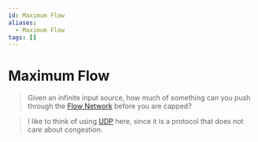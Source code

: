 ```yaml
---
id: Maximum Flow
aliases:
  - Maximum Flow
tags: []
---
```


# Maximum Flow
> Given an infinite input source, how much of something can you push through the [Flow Network](notes/Flow%20Network.md) before you are capped? 

> I like to think of using [UDP](notes/UDP.md) here, since it is a protocol that does not care about congestion.  
